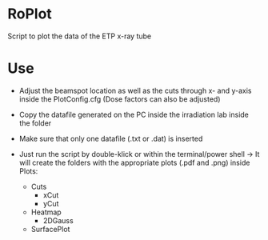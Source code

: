# RoPlot
Script to plot the data of the ETP x-ray tube

# Use
- Adjust the beamspot location as well as the cuts through x- and y-axis inside the PlotConfig.cfg (Dose factors can also be adjusted)
- Copy the datafile generated on the PC inside the irradiation lab inside the folder
- Make sure that only one datafile (.txt or .dat) is inserted

- Just run the script by double-klick or within the terminal/power shell
-> It will create the folders with the appropriate plots (.pdf and .png) inside
Plots:
  - Cuts
    - xCut
    - yCut
  - Heatmap
    - 2DGauss
  - SurfacePlot
